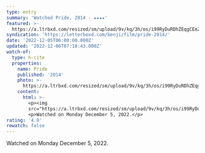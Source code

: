 ```yaml
---
type: entry
summary: 'Watched Pride, 2014 - ★★★★'
featured: >-
  https://a.ltrbxd.com/resized/sm/upload/9v/kq/3h/os/i99RyDuRDhZEqgCEeZ5eKZ41bMh-0-600-0-900-crop.jpg?v=6633629edd
syndication: 'https://letterboxd.com/benji/film/pride-2014/'
date: '2022-12-05T06:00:00.000Z'
updated: '2022-12-06T07:18:43.000Z'
watch-of:
  type: h-cite
  properties:
    name: Pride
    published: '2014'
    photo: >-
      https://a.ltrbxd.com/resized/sm/upload/9v/kq/3h/os/i99RyDuRDhZEqgCEeZ5eKZ41bMh-0-600-0-900-crop.jpg?v=6633629edd
    content:
      html: >-
        <p><img
        src="https://a.ltrbxd.com/resized/sm/upload/9v/kq/3h/os/i99RyDuRDhZEqgCEeZ5eKZ41bMh-0-600-0-900-crop.jpg?v=6633629edd"/></p>
        <p>Watched on Monday December 5, 2022.</p>
rating: '4.0'
rewatch: false
---
```

Watched on Monday December 5, 2022.
